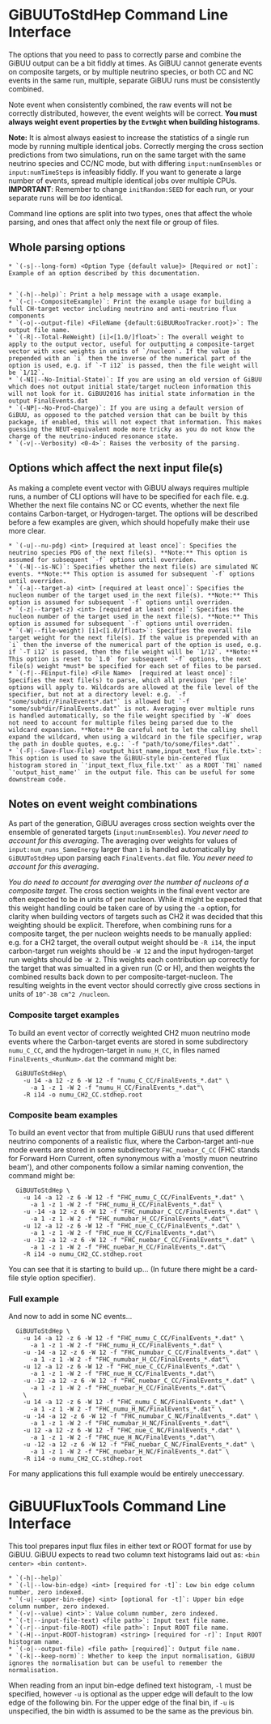 # GiBUUToStdHep Command Line Interface

  The options that you need to pass to correctly parse and combine the GiBUU
  output can be a bit fiddly at times. As GiBUU cannot generate events on
  composite targets, or by multiple neutrino species, or both CC and NC events
  in the same run, multiple, separate GiBUU runs must be consistently combined.

  Note event when consistently combined, the raw events will not be correctly
  distributed, however, the event weights will be correct. **You must always
  weight event properties by the `EvtWght` when building histograms**.

  **Note:** It is almost always easiest to increase the statistics of a single
  run mode by running multiple identical jobs. Correctly merging the cross
  section predictions from two simulations, run on the same target with the same
  neutrino species and CC/NC mode, but with differing `input:numEnsembles` or
  `input:numTimeSteps` is infeasibly fiddly. If you want to generate a large
  number of events, spread multiple identical jobs over multiple CPUs.
  **IMPORTANT**: Remember to change `initRandom:SEED` for each run, or your
  separate runs will be *too* identical.

  Command line options are split into two types, ones that affect the whole
  parsing, and ones that affect only the next file or group of files.

## Whole parsing options

    * `(-s|--long-form) <Option Type {default value}> [Required or not]`: Example of an option described by this documentation.


    * `(-h|--help)`: Print a help message with a usage example.
    * `(-c|--CompositeExample)`: Print the example usage for building a full CH-target vector including neutrino and anti-neutrino flux components
    * `(-o|--output-file) <FileName {default:GiBUURooTracker.root}>`: The output file name.
    * `(-R|--Total-ReWeight) [i]<[1.0/]float>`: The overall weight to apply to the output vector, useful for outputting a composite-target vector with xsec weights in units of `/nucleon`. If the value is prepended with an `i` then the inverse of the numerical part of the option is used, e.g. if `-T i12` is passed, then the file weight will be `1/12`.
    * `(-NI|--No-Initial-State)`: If you are using an old version of GiBUU which does not output initial state/target nucleon information this will not look for it. GiBUU2016 has initial state information in the output FinalEvents.dat
    * `(-NP|--No-Prod-Charge)`: If you are using a default version of GiBUU, as opposed to the patched version that can be built by this package, if enabled, this will not expect that information. This makes guessing the NEUT-equivalent mode more tricky as you do not know the charge of the neutrino-induced resonance state.
    * `(-v|--Verbosity) <0-4>`: Raises the verbosity of the parsing.

## Options which affect the next input file(s)

  As making a complete event vector with GiBUU always requires multiple runs,
  a number of CLI options will have to be specified for each file. e.g. Whether
  the next file contains NC or CC events, whether the next file contains
  Carbon-target, or Hydrogen-target. The options will be described before a few
  examples are given, which should hopefully make their use more clear.

    * `(-u|--nu-pdg) <int> [required at least once]`: Specifies the neutrino species PDG of the next file(s). **Note:** This option is assumed for subsequent `-f` options until overriden.
    * `(-N|--is-NC)`: Specifies whether the next file(s) are simulated NC events. **Note:** This option is assumed for subsequent `-f` options until overriden.
    * `(-a|--target-a) <int> [required at least once]`: Specifies the nucleon number of the target used in the next file(s). **Note:** This option is assumed for subsequent `-f` options until overriden.
    * `(-z|--target-z) <int> [required at least once]`: Specifies the nucleon number of the target used in the next file(s). **Note:** This option is assumed for subsequent `-f` options until overriden.
    * `(-W|--file-weight) [i]<[1.0/]float>`: Specifies the overall file target weight for the next file(s). If the value is prepended with an `i` then the inverse of the numerical part of the option is used, e.g. if `-T i12` is passed, then the file weight will be `1/12`. **Note:** This option is reset to `1.0` for subsequent `-f` options, the next file(s) weight *must* be specified for each set of files to be parsed.
    * `(-f|--FEinput-file) <File Name>  [required at least once]`: Specifies the next file(s) to parse, which all previous 'per file' options will apply to. Wildcards are allowed at the file level of the specifier, but not at a directory level: e.g. `-f "some/subdir/FinalEvents*.dat"` is allowed but `-f "some/sub*dir/FinalEvents.dat"` is not. Averaging over multiple runs is handled automatically, so the file weight specified by `-W` does not need to account for multiple files being parsed due to the wildcard expansion. **Note:** Be careful not to let the calling shell expand the wildcard, when using a wildcard in the file specifier, wrap the path in double quotes, e.g.: `-f "path/to/some/files*.dat"`.
    * `(-F|--Save-Flux-File) <output_hist_name,input_text_flux_file.txt>`: This option is used to save the GiBUU-style bin-centered flux histogram stored in `'input_text_flux_file.txt'` as a ROOT `TH1` named `'output_hist_name'` in the output file. This can be useful for some downstream code.

## Notes on event weight combinations

  As part of the generation, GiBUU averages cross section weights over the
  ensemble of generated targets (`input:numEnsembles`). *You never need to
  account for this averaging*. The averaging over weights for values of
  `input:num_runs_SameEnergy` larger than `1` is handled automatically by
  `GiBUUToStdHep` upon parsing each `FinalEvents.dat` file. *You never need
  to account for this averaging*.

  *You do need to account for averaging over the number of nucleons of a
  composite target*. The cross section weights in the final event vector are
  often expected to be in units of per nucleon. While it might be expected that
  this weight handling could be taken care of by using the `-a` option, for
  clarity when building vectors of targets such as CH2 it was decided that this
  weighting should be explicit. Therefore, when combining runs for a composite
  target, the per nucleon weights needs to be manually applied: e.g. for a CH2
  target, the overall output weight should be `-R i14`, the input carbon-target
  run weights should be `-W 12` and the input hydrogen-target run weights should
  be `-W 2`. This weights each contribution up correctly for the target that was
  simualted in a given run (C or H), and then weights the combined results back
  down to per composite-target-nucleon. The resulting weights in the event
  vector should correctly give cross sections in units of
  `10^-38 cm^2 /nucleon`.

### Composite target examples

  To build an event vector of correctly weighted CH2 muon neutrino mode events
  where the Carbon-target events are stored in some subdirectory `numu_C_CC`,
  and the hydrogen-target in `numu_H_CC`, in files named
  `FinalEvents_<RunNum>.dat` the command might be:


      GiBUUToStdHep\
        -u 14 -a 12 -z 6 -W 12 -f "numu_C_CC/FinalEvents_*.dat" \
          -a 1 -z 1 -W 2 -f "numu_H_CC/FinalEvents_*.dat"\
        -R i14 -o numu_CH2_CC.stdhep.root


### Composite beam examples

  To build an event vector that from multiple GiBUU runs that used different
  neutrino components of a realistic flux, where the Carbon-target anti-nue
  mode events are stored in some subdirectory `FHC_nuebar_C_CC` (FHC stands
  for Forward Horn Current, often synonymous with a 'mostly muon neutrino
  beam'), and other components follow a similar naming convention, the command
  might be:

      GiBUUToStdHep \
        -u 14 -a 12 -z 6 -W 12 -f "FHC_numu_C_CC/FinalEvents_*.dat" \
          -a 1 -z 1 -W 2 -f "FHC_numu_H_CC/FinalEvents_*.dat" \
        -u -14 -a 12 -z 6 -W 12 -f "FHC_numubar_C_CC/FinalEvents_*.dat" \
          -a 1 -z 1 -W 2 -f "FHC_numubar_H_CC/FinalEvents_*.dat"\
        -u 12 -a 12 -z 6 -W 12 -f "FHC_nue_C_CC/FinalEvents_*.dat" \
          -a 1 -z 1 -W 2 -f "FHC_nue_H_CC/FinalEvents_*.dat"\
        -u -12 -a 12 -z 6 -W 12 -f "FHC_nuebar_C_CC/FinalEvents_*.dat" \
          -a 1 -z 1 -W 2 -f "FHC_nuebar_H_CC/FinalEvents_*.dat"\
        -R i14 -o numu_CH2_CC.stdhep.root


  You can see that it is starting to build up... (In future there might be a
  card-file style option specifier).

### Full example

  And now to add in some NC events...


      GiBUUToStdHep \
        -u 14 -a 12 -z 6 -W 12 -f "FHC_numu_C_CC/FinalEvents_*.dat" \
          -a 1 -z 1 -W 2 -f "FHC_numu_H_CC/FinalEvents_*.dat" \
        -u -14 -a 12 -z 6 -W 12 -f "FHC_numubar_C_CC/FinalEvents_*.dat" \
          -a 1 -z 1 -W 2 -f "FHC_numubar_H_CC/FinalEvents_*.dat"\
        -u 12 -a 12 -z 6 -W 12 -f "FHC_nue_C_CC/FinalEvents_*.dat" \
          -a 1 -z 1 -W 2 -f "FHC_nue_H_CC/FinalEvents_*.dat"\
        -u -12 -a 12 -z 6 -W 12 -f "FHC_nuebar_C_CC/FinalEvents_*.dat" \
          -a 1 -z 1 -W 2 -f "FHC_nuebar_H_CC/FinalEvents_*.dat"\
        \
        -u 14 -a 12 -z 6 -W 12 -f "FHC_numu_C_NC/FinalEvents_*.dat" \
          -a 1 -z 1 -W 2 -f "FHC_numu_H_NC/FinalEvents_*.dat" \
        -u -14 -a 12 -z 6 -W 12 -f "FHC_numubar_C_NC/FinalEvents_*.dat" \
          -a 1 -z 1 -W 2 -f "FHC_numubar_H_NC/FinalEvents_*.dat"\
        -u 12 -a 12 -z 6 -W 12 -f "FHC_nue_C_NC/FinalEvents_*.dat" \
          -a 1 -z 1 -W 2 -f "FHC_nue_H_NC/FinalEvents_*.dat"\
        -u -12 -a 12 -z 6 -W 12 -f "FHC_nuebar_C_NC/FinalEvents_*.dat" \
          -a 1 -z 1 -W 2 -f "FHC_nuebar_H_NC/FinalEvents_*.dat" \
        -R i14 -o numu_CH2_CC.stdhep.root


  For many applications this full example would be entirely uneccessary.

# GiBUUFluxTools Command Line Interface

  This tool prepares input flux files in either text or ROOT format for use by
  GiBUU. GiBUU expects to read two column text histograms laid out as:
  `<bin center> <bin content>`.

    * `(-h|--help)`
    * `(-l|--low-bin-edge) <int> [required for -t]`: Low bin edge column number, zero indexed.
    * `(-u|--upper-bin-edge) <int> [optional for -t]`: Upper bin edge column number, zero indexed.
    * `(-v|--value) <int>`: Value column number, zero indexed.
    * `(-t|--input-file-text) <file path>`: Input text file name.
    * `(-r|--input-file-ROOT) <file path>`: Input ROOT file name.
    * `(-H|--input-ROOT-histogram) <string> [required for -r]`: Input ROOT histogram name.
    * `(-o|--output-file) <file path> [required]`: Output file name.
    * `(-k|--keep-norm)`: Whether to keep the input normalisation, GiBUU ignores the normalisation but can be useful to remember the normalisation.

  When reading from an input bin-edge defined text histogram, `-l` must be
  specified, however `-u` is optional as the upper edge will default to the low
  edge of the following bin. For the upper edge of the final bin, if `-u` is
  unspecified, the bin width is assumed to be the same as the previous bin.
